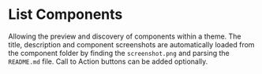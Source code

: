 # List Components

Allowing the preview and discovery of components within a theme. The title, description and component screenshots are automatically loaded from the component folder by finding the `screenshot.png` and parsing the `README.md` file. Call to Action buttons can be added optionally.
